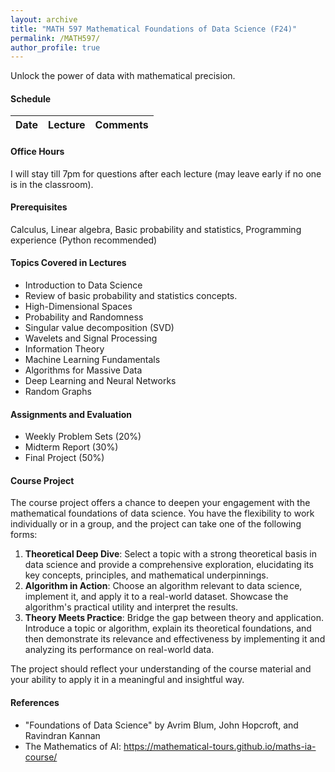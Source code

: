 ```yaml
---
layout: archive
title: "MATH 597 Mathematical Foundations of Data Science (F24)"
permalink: /MATH597/
author_profile: true
---
```


Unlock the power of data with mathematical precision.

#### Schedule
|Date|Lecture|Comments|
|-|-|-|


#### Office Hours 
I will stay till 7pm for questions after each lecture (may leave early if no one is in the classroom).

#### Prerequisites
Calculus, Linear algebra, Basic probability and statistics, Programming experience (Python recommended)


#### Topics Covered in Lectures
* Introduction to Data Science
* Review of basic probability and statistics concepts.
* High-Dimensional Spaces
* Probability and Randomness
* Singular value decomposition (SVD)
* Wavelets and Signal Processing
* Information Theory
* Machine Learning Fundamentals
* Algorithms for Massive Data
* Deep Learning and Neural Networks
* Random Graphs

#### Assignments and Evaluation
* Weekly Problem Sets (20%)
* Midterm Report (30%)
* Final Project (50%)

#### Course Project
The course project offers a chance to deepen your engagement with the mathematical foundations of data science. You have the flexibility to work individually or in a group, and the project can take one of the following forms:

1. **Theoretical Deep Dive**: Select a topic with a strong theoretical basis in data science and provide a comprehensive exploration, elucidating its key concepts, principles, and mathematical underpinnings.
2. **Algorithm in Action**: Choose an algorithm relevant to data science, implement it, and apply it to a real-world dataset. Showcase the algorithm's practical utility and interpret the results.
3. **Theory Meets Practice**: Bridge the gap between theory and application. Introduce a topic or algorithm, explain its theoretical foundations, and then demonstrate its relevance and effectiveness by implementing it and analyzing its performance on real-world data.

The project should reflect your understanding of the course material and your ability to apply it in a meaningful and insightful way.

#### References
* "Foundations of Data Science" by Avrim Blum, John Hopcroft, and Ravindran Kannan
* The Mathematics of AI: https://mathematical-tours.github.io/maths-ia-course/